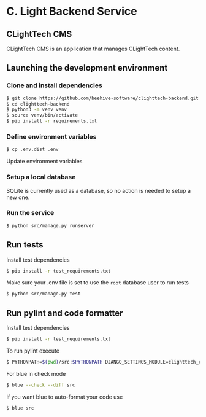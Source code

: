 # C. Light Backend Service

## CLightTech CMS
CLightTech CMS is an application that manages CLightTech content.

## Launching the development environment

### Clone and install dependencies

```bash
$ git clone https://github.com/beehive-software/clighttech-backend.git
$ cd clighttech-backend
$ python3 -m venv venv
$ source venv/bin/activate
$ pip install -r requirements.txt
```

### Define environment variables

```bash
$ cp .env.dist .env
```

Update environment variables

### Setup a local database

SQLite is currently used as a database, so no action is needed to setup a new one.

### Run the service

```bash
$ python src/manage.py runserver
```

## Run tests

Install test dependencies
```bash
$ pip install -r test_requirements.txt
```

Make sure your .env file is set to use the `root` database user to run tests
```bash
$ python src/manage.py test
```

## Run pylint and code formatter

Install test dependencies
```bash
$ pip install -r test_requirements.txt
```

To run pylint execute
```bash
$ PYTHONPATH=$(pwd)/src:$PYTHONPATH DJANGO_SETTINGS_MODULE=clighttech_cms.settings pylint src
```

For blue in check mode
```bash
$ blue --check --diff src
```

If you want blue to auto-format your code use
```bash
$ blue src
````
